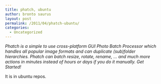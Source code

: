 ```yaml
---
title: phatch, ubuntu
author: bronto saurus
layout: post
permalink: /2011/04/phatch-ubuntu/
categories:
  - Uncategorized
---
```

*Phatch is a simple to use cross-platform GUI Photo Batch Processor which handles all popular image formats and can duplicate (sub)folder hierarchies. Phatch can batch resize, rotate, rename, &#8230; and much more actions in minutes instead of hours or days if you do it manually. Get Started!*

It is in ubuntu repos.